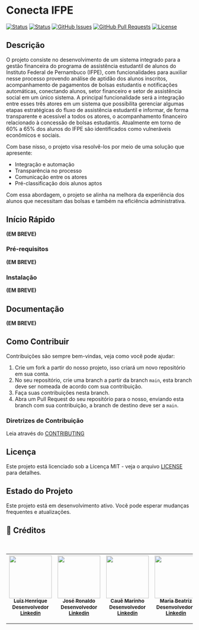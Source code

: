 
# Conecta IFPE

[![Status](https://img.shields.io/badge/status-active-success.svg)]()
[![Status](https://img.shields.io/badge/PRs-Welcome-accepting.svg)]()
[![GitHub Issues](https://img.shields.io/github/issues/IF977/if977-project-standards.svg)](https://github.com/Dev-JoseRonaldo/conecta-ifpe/issues)
[![GitHub Pull Requests](https://img.shields.io/github/issues-pr/IF977/if977-project-standards.svg)](https://github.com/Dev-JoseRonaldo/conecta-ifpe/pulls)
[![License](https://img.shields.io/badge/license-MIT-blue.svg)](/LICENSE)

## Descrição

O projeto consiste no desenvolvimento de um sistema integrado para a gestão financeira do programa de assistência estudantil de alunos do Instituto Federal de Pernambuco (IFPE), com funcionalidades para auxiliar nesse processo provendo análise de aptidão dos alunos inscritos, acompanhamento de pagamentos de bolsas estudantis e notificações automáticas, conectando alunos, setor financeiro e setor de assistência social em um único sistema. A principal funcionalidade será  a integração entre esses três atores em um sistema que possibilita gerenciar algumas etapas estratégicas do fluxo de assistência estudantil e informar, de forma transparente e acessível a todos os atores, o acompanhamento financeiro relacionado à concessão de bolsas estudantis. Atualmente em torno de 60% a 65% dos alunos do IFPE são identificados como vulneráveis econômicos e sociais. 

Com base nisso, o projeto visa resolvê-los por meio de uma solução que apresente:
- Integração e automação 
- Transparência no processo
- Comunicação entre os atores
- Pré-classificação dois alunos aptos

Com essa abordagem, o projeto se alinha na melhora da experiência dos alunos que necessitam das bolsas e também na eficiência administrativa.


## Início Rápido

**(EM BREVE)**

### Pré-requisitos

**(EM BREVE)**

### Instalação

**(EM BREVE)**

## Documentação

**(EM BREVE)**

## Como Contribuir

Contribuições são sempre bem-vindas, veja como você pode ajudar:

1. Crie um fork a partir do nosso projeto, isso criará um novo repositório em sua conta.
2. No seu repositório, crie uma branch a partir da branch `main`, esta branch deve ser nomeada de acordo com sua contribuição.
3. Faça suas contribuições nesta branch.
4. Abra um Pull Request do seu repositório para o nosso, enviando esta branch com sua contribuição, a branch de destino deve ser a `main`.

### Diretrizes de Contribuição

Leia através do [CONTRIBUTING](CONTRIBUTING.md)

## Licença

Este projeto está licenciado sob a Licença MIT - veja o arquivo [LICENSE](LICENSE) para detalhes.

## Estado do Projeto

Este projeto está em desenvolvimento ativo. Você pode esperar mudanças frequentes e atualizações.

## 💼 Créditos
<br>

| [<img src="https://github.com/luiz-linkezio.png" width=115><br><sub>Luiz Henrique</sub><br>](https://github.com/luiz-linkezio) <sub>Desenvolvedor</sub><br> <sub>[Linkedin](https://www.linkedin.com/in/luiz-henrique-brito-4065761b0/)</sub><br> | [<img src="https://github.com/dev-joseronaldo.png" width=115><br><sub>José Ronaldo</sub><br>](https://github.com/Dev-JoseRonaldo) <sub>Desenvolvedor</sub><br> <sub>[Linkedin](https://www.linkedin.com/in/josé-ronaldo-973a26236)</sub><br> | [<img src="https://github.com/Cawezinn.png" width=115><br><sub>Cauê Marinho</sub><br>](https://github.com/Cawezinn) <sub>Desenvolvedor</sub><br> <sub>[Linkedin](https://www.linkedin.com/in/cau%C3%AAsouza/)</sub><br> | [<img src="https://github.com/mbmartns.png" width=115><br><sub>Maria Beatriz</sub><br>](https://github.com/mbmartns) <sub>Desenvolvedora</sub><br> <sub>[Linkedin](https://www.linkedin.com/in/maria-beatriz-martins-2052882b2/)</sub><br> | [<img src="https://github.com/karenvcsa.png" width=115><br><sub>Karen Verçosa</sub><br>](https://github.com/karenvcsa) <sub>Desenvolvedora</sub><br> <sub>[Linkedin](https://www.linkedin.com/in/karenvcsa/)</sub><br> | [<img src="https://github.com/vitoriabtriz.png" width=115><br><sub>Vitória Beatriz</sub><br>](https://github.com/vitoriabtriz) <sub>Desenvolvedora</sub><br> <sub>[Linkedin](https://www.linkedin.com/in/vitoriabtriz/)</sub><br> |
| :-----------------------------------------------------------------------------------------------------------------------------------------------------------------------------------------------------------------------------------------------------------------------------------------------------------------------------------------------------: | :-----------------------------------------------------------------------------------------------------------------------------------------------------------------------------------------------------------------------------------------------------------------------------------------------------------------------------------------------------------: | :-----------------------------------------------------------------------------------------------------------------------------------------------------------------------------------------------------------------------------------------------------------------------------------------------------------------------------------------------------------: | :-----------------------------------------------------------------------------------------------------------------------------------------------------------------------------------------------------------------------------------------------------------------------------------------------------------------------------------------------------------: | :-----------------------------------------------------------------------------------------------------------------------------------------------------------------------------------------------------------------------------------------------------------------------------------------------------------------------------------------------------------: | :-----------------------------------------------------------------------------------------------------------------------------------------------------------------------------------------------------------------------------------------------------------------------------------------------------------------------------------------------------------: |
---
